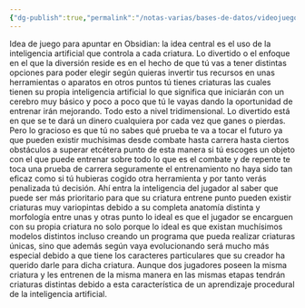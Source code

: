 ```yaml
---
{"dg-publish":true,"permalink":"/notas-varias/bases-de-datos/videojuegos/tener-tus-criaturas-con-ia-y-que-compitan/"}
---
```



Idea de juego para apuntar en Obsidian: la idea central es el uso de la inteligencia artificial que controla a cada criatura. Lo divertido o el enfoque en el que la diversión reside es en el hecho de que tú vas a tener distintas opciones para poder elegir según quieras invertir tus recursos en unas herramientas o aparatos en otros puntos tú tienes criaturas las cuales tienen su propia inteligencia artificial lo que significa que iniciarán con un cerebro muy básico y poco a poco que tú le vayas dando la oportunidad de entrenar irán mejorando. Todo esto a nivel tridimensional. Lo divertido está en que se te dará un dinero cualquiera por cada vez que ganes o pierdas. Pero lo gracioso es que tú no sabes qué prueba te va a tocar el futuro ya que pueden existir muchísimas desde combate hasta carrera hasta ciertos obstáculos a superar etcétera punto de esta manera si tú escoges un objeto con el que puede entrenar sobre todo lo que es el combate y de repente te toca una prueba de carrera seguramente el entrenamiento no haya sido tan eficaz como si tú hubieras cogido otra herramienta y por tanto verás penalizada tú decisión. Ahí entra la inteligencia del jugador al saber que puede ser más prioritario para que su criatura entrene punto pueden existir criaturas muy variopintas debido a su completa anatomía distinta y morfología entre unas y otras punto lo ideal es que el jugador se encarguen con su propia criatura no solo porque lo ideal es que existan muchísimos modelos distintos incluso creando un programa que pueda realizar criaturas únicas, sino que además según vaya evolucionando será mucho más especial debido a que tiene los caracteres particulares que su creador ha querido darle para dicha criatura. Aunque dos jugadores poseen la misma criatura y les entrenen de la misma manera en las mismas etapas tendrán criaturas distintas debido a esta característica de un aprendizaje procedural de la inteligencia artificial.